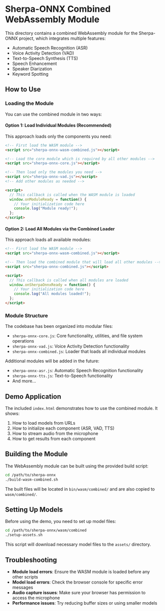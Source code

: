 # Sherpa-ONNX Combined WebAssembly Module

This directory contains a combined WebAssembly module for the Sherpa-ONNX project, which integrates multiple features:

- Automatic Speech Recognition (ASR)
- Voice Activity Detection (VAD)
- Text-to-Speech Synthesis (TTS)
- Speech Enhancement
- Speaker Diarization
- Keyword Spotting

## How to Use

### Loading the Module

You can use the combined module in two ways:

#### Option 1: Load Individual Modules (Recommended)

This approach loads only the components you need:

```html
<!-- First load the WASM module -->
<script src="sherpa-onnx-wasm-combined.js"></script>

<!-- Load the core module which is required by all other modules -->
<script src="sherpa-onnx-core.js"></script>

<!-- Then load only the modules you need -->
<script src="sherpa-onnx-vad.js"></script>
<!-- Add other modules as needed -->

<script>
  // This callback is called when the WASM module is loaded
  window.onModuleReady = function() {
    // Your initialization code here
    console.log("Module ready!");
  };
</script>
```

#### Option 2: Load All Modules via the Combined Loader

This approach loads all available modules:

```html
<!-- First load the WASM module -->
<script src="sherpa-onnx-wasm-combined.js"></script>

<!-- Then load the combined module that will load all other modules -->
<script src="sherpa-onnx-combined.js"></script>

<script>
  // This callback is called when all modules are loaded
  window.onSherpaOnnxReady = function() {
    // Your initialization code here
    console.log("All modules loaded!");
  };
</script>
```

### Module Structure

The codebase has been organized into modular files:

- `sherpa-onnx-core.js`: Core functionality, utilities, and file system operations
- `sherpa-onnx-vad.js`: Voice Activity Detection functionality
- `sherpa-onnx-combined.js`: Loader that loads all individual modules

Additional modules will be added in the future:
- `sherpa-onnx-asr.js`: Automatic Speech Recognition functionality
- `sherpa-onnx-tts.js`: Text-to-Speech functionality
- And more...

## Demo Application

The included `index.html` demonstrates how to use the combined module. It shows:

1. How to load models from URLs
2. How to initialize each component (ASR, VAD, TTS)
3. How to stream audio from the microphone
4. How to get results from each component

## Building the Module

The WebAssembly module can be built using the provided build script:

```bash
cd /path/to/sherpa-onnx
./build-wasm-combined.sh
```

The built files will be located in `bin/wasm/combined/` and are also copied to `wasm/combined/`.

## Setting Up Models

Before using the demo, you need to set up model files:

```bash
cd /path/to/sherpa-onnx/wasm/combined
./setup-assets.sh
```

This script will download necessary model files to the `assets/` directory.

## Troubleshooting

- **Module load errors**: Ensure the WASM module is loaded before any other scripts
- **Model load errors**: Check the browser console for specific error messages
- **Audio capture issues**: Make sure your browser has permission to access the microphone
- **Performance issues**: Try reducing buffer sizes or using smaller models 
